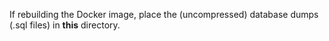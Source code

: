 If rebuilding the Docker image, place the (uncompressed) database dumps (.sql files) in **this** directory.
